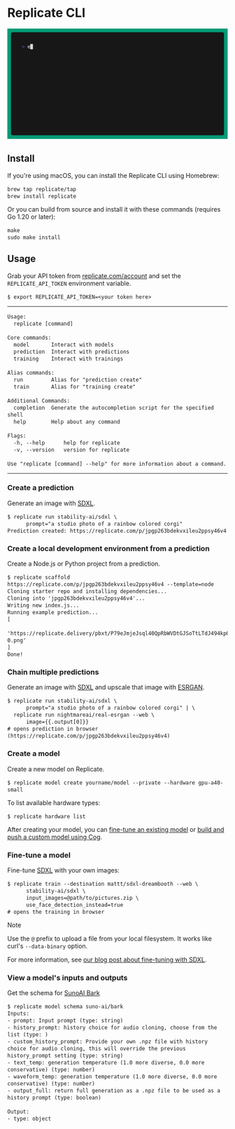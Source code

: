 # Replicate CLI

![demo](demo.gif)

## Install

If you're using macOS, you can install the Replicate CLI using Homebrew:

```console
brew tap replicate/tap
brew install replicate
```

Or you can build from source and install it with these commands
(requires Go 1.20 or later):

```console
make
sudo make install
```

## Usage

Grab your API token from [replicate.com/account](https://replicate.com/account)
and set the `REPLICATE_API_TOKEN` environment variable.

```console
$ export REPLICATE_API_TOKEN=<your token here>
```

---

```console
Usage:
  replicate [command]

Core commands:
  model       Interact with models
  prediction  Interact with predictions
  training    Interact with trainings

Alias commands:
  run         Alias for "prediction create"
  train       Alias for "training create"

Additional Commands:
  completion  Generate the autocompletion script for the specified shell
  help        Help about any command

Flags:
  -h, --help      help for replicate
  -v, --version   version for replicate

Use "replicate [command] --help" for more information about a command.
```

---

### Create a prediction

Generate an image with [SDXL].

```console
$ replicate run stability-ai/sdxl \
      prompt="a studio photo of a rainbow colored corgi"
Prediction created: https://replicate.com/p/jpgp263bdekvxileu2ppsy46v4
```

### Create a local development environment from a prediction

Create a Node.js or Python project from a prediction.

```console
$ replicate scaffold https://replicate.com/p/jpgp263bdekvxileu2ppsy46v4 --template=node
Cloning starter repo and installing dependencies...
Cloning into 'jpgp263bdekvxileu2ppsy46v4'...
Writing new index.js...
Running example prediction...
[
  'https://replicate.delivery/pbxt/P79eJmjeJsql40QpRbWVDtGJSoTtLTdJ494kpQexSDhYGy0jA/out-0.png'
]
Done!
```

### Chain multiple predictions

Generate an image with [SDXL] and upscale that image with [ESRGAN].

```console
$ replicate run stability-ai/sdxl \
      prompt="a studio photo of a rainbow colored corgi" | \
  replicate run nightmareai/real-esrgan --web \
      image={{.output[0]}}
# opens prediction in browser (https://replicate.com/p/jpgp263bdekvxileu2ppsy46v4)
```

### Create a model

Create a new model on Replicate.

```console
$ replicate model create yourname/model --private --hardware gpu-a40-small
```

To list available hardware types:

```console
$ replicate hardware list
```

After creating your model, you can [fine-tune an existing model](https://replicate.com/docs/fine-tuning) or [build and push a custom model using Cog](https://replicate.com/docs/guides/push-a-model).

### Fine-tune a model

Fine-tune [SDXL] with your own images:

```console
$ replicate train --destination mattt/sdxl-dreambooth --web \
      stability-ai/sdxl \
      input_images=@path/to/pictures.zip \
      use_face_detection_instead=true
# opens the training in browser
```

> [!NOTE]
> Use the `@` prefix to upload a file from your local filesystem.
> It works like curl's `--data-binary` option.

For more information,
see [our blog post about fine-tuning with SDXL](https://replicate.com/blog/fine-tune-sdxl).

### View a model's inputs and outputs

Get the schema for [SunoAI Bark]

```console
$ replicate model schema suno-ai/bark
Inputs:
- prompt: Input prompt (type: string)
- history_prompt: history choice for audio cloning, choose from the list (type: )
- custom_history_prompt: Provide your own .npz file with history choice for audio cloning, this will override the previous history_prompt setting (type: string)
- text_temp: generation temperature (1.0 more diverse, 0.0 more conservative) (type: number)
- waveform_temp: generation temperature (1.0 more diverse, 0.0 more conservative) (type: number)
- output_full: return full generation as a .npz file to be used as a history prompt (type: boolean)

Output:
- type: object
```

[api]: https://replicate.com/docs/reference/http
[LLaMA 2]: https://replicate.com/replicate/llama-2-70b-chat
[SDXL]: https://replicate.com/stability-ai/sdxl
[ESRGAN]: https://replicate.com/nightmareai/real-esrgan
[SunoAI Bark]: https://replicate.com/suno-ai/bark
